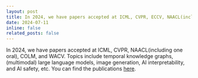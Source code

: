 ```yaml
---
layout: post
title: In 2024, we have papers accepted at ICML, CVPR, ECCV, NAACL(including one oral), COLM, and WACV. 
date: 2024-07-11 
inline: false
related_posts: false
---
```


In 2024, we have papers accepted at ICML, CVPR, NAACL(including one oral), COLM, and WACV. Topics include temporal knowledge graphs, (multimodal) large language models, image generation, AI interpretability, and AI safety, etc. You can find the publications [here](https://tresp-lab.github.io/publications/). 

